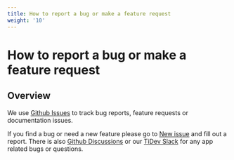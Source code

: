```yaml
---
title: How to report a bug or make a feature request
weight: '10'
---
```


# How to report a bug or make a feature request

## Overview

We use [Github Issues](https://github.com/tidev/titanium-sdk/issues) to track bug reports, feature requests or documentation issues.

If you find a bug or need a new feature please go to [New issue](https://github.com/tidev/titanium-sdk/issues/new/choose) and fill out a report. There is also [Github Discussions](https://github.com/tidev/titanium-sdk/discussions) or our [TiDev Slack](https://tidev.slack.com/) for any app related bugs or questions.
